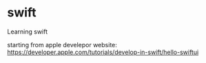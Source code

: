 # swift
Learning swift

starting from apple develepor website: 
https://developer.apple.com/tutorials/develop-in-swift/hello-swiftui
